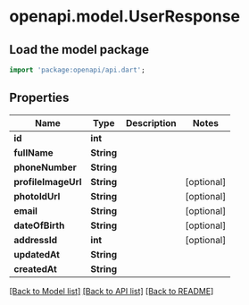 # openapi.model.UserResponse

## Load the model package
```dart
import 'package:openapi/api.dart';
```

## Properties
Name | Type | Description | Notes
------------ | ------------- | ------------- | -------------
**id** | **int** |  | 
**fullName** | **String** |  | 
**phoneNumber** | **String** |  | 
**profileImageUrl** | **String** |  | [optional] 
**photoIdUrl** | **String** |  | [optional] 
**email** | **String** |  | [optional] 
**dateOfBirth** | **String** |  | [optional] 
**addressId** | **int** |  | [optional] 
**updatedAt** | **String** |  | 
**createdAt** | **String** |  | 

[[Back to Model list]](../README.md#documentation-for-models) [[Back to API list]](../README.md#documentation-for-api-endpoints) [[Back to README]](../README.md)


